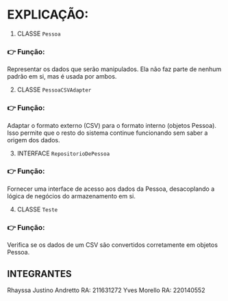 # EXPLICAÇÃO:

1. CLASSE `Pessoa`

### 👉 Função:
Representar os dados que serão manipulados. Ela não faz parte de nenhum padrão em si, mas é usada por ambos.

2. CLASSE `PessoaCSVAdapter`

### 👉 Função:
Adaptar o formato externo (CSV) para o formato interno (objetos Pessoa).
Isso permite que o resto do sistema continue funcionando sem saber a origem dos dados.

3. INTERFACE `RepositorioDePessoa`

### 👉 Função:
Fornecer uma interface de acesso aos dados da Pessoa, desacoplando a lógica de negócios do armazenamento em si.

4. CLASSE `Teste`

### 👉 Função:
Verifica se os dados de um CSV são convertidos corretamente em objetos Pessoa.


## INTEGRANTES
Rhayssa Justino Andretto RA: 211631272
Yves Morello RA: 220140552
